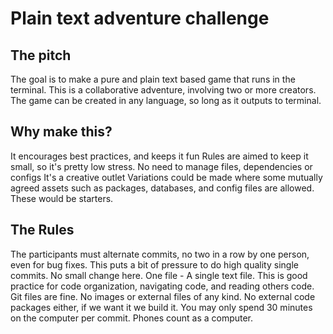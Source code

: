 # Plain text adventure challenge

## The pitch

The goal is to make a pure and plain text based game that runs in the terminal. This is a collaborative adventure, involving two or more creators. The game can be created in any language, so long as it outputs to terminal.

## Why make this?

It encourages best practices, and keeps it fun Rules are aimed to keep it small, so it's pretty low stress. No need to manage files, dependencies or configs It's a creative outlet Variations could be made where some mutually agreed assets such as packages, databases, and config files are allowed. These would be starters.

## The Rules

The participants must alternate commits, no two in a row by one person, even for bug fixes. This puts a bit of pressure to do high quality single commits. No small change here.
One file - A single text file. This is good practice for code organization, navigating code, and reading others code. Git files are fine.
No images or external files of any kind.
No external code packages either, if we want it we build it.
You may only spend 30 minutes on the computer per commit. Phones count as a computer.
